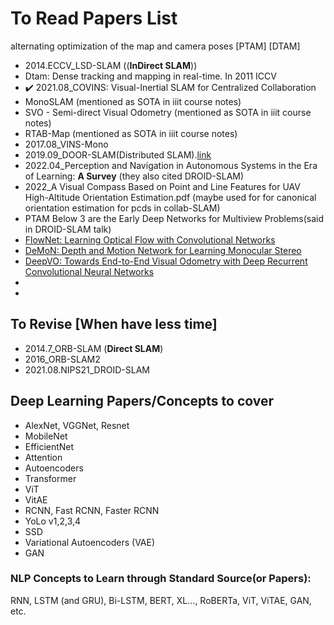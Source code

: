 # To Read Papers List

alternating optimization of the map and camera poses [PTAM] [DTAM]
- 2014.ECCV_LSD-SLAM ((**InDirect SLAM**))
- Dtam: Dense tracking and mapping in real-time. In 2011 ICCV
- :heavy_check_mark: 2021.08_COVINS: Visual-Inertial SLAM for Centralized Collaboration
- MonoSLAM (mentioned as SOTA in iiit course notes)
- SVO - Semi-direct Visual Odometry (mentioned as SOTA in iiit course notes)
- RTAB-Map (mentioned as SOTA in iiit course notes)
- 2017.08_VINS-Mono
- 2019.09_DOOR-SLAM(Distributed SLAM).[link](https://arxiv.org/abs/1909.12198)
- 2022.04_Perception and Navigation in Autonomous Systems in the Era of Learning: **A Survey** (they also cited DROID-SLAM)
- 2022_A Visual Compass Based on Point and Line Features for UAV High-Altitude Orientation Estimation.pdf (maybe used for for canonical orientation estimation for pcds in collab-SLAM)
- PTAM
Below 3 are the Early Deep Networks for Multiview Problems(said in DROID-SLAM talk)
- [FlowNet: Learning Optical Flow with Convolutional Networks](https://arxiv.org/abs/1504.06852)
- [DeMoN: Depth and Motion Network for Learning Monocular Stereo](https://arxiv.org/abs/1612.02401)
- [DeepVO: Towards End-to-End Visual Odometry with Deep Recurrent Convolutional Neural Networks](https://arxiv.org/abs/1709.08429)
- 
- 

## To Revise [When have less time]

- 2014.7_ORB-SLAM (**Direct SLAM**)
- 2016_ORB-SLAM2
- 2021.08.NIPS21_DROID-SLAM


## Deep Learning Papers/Concepts to cover
- AlexNet, VGGNet, Resnet
- MobileNet
- EfficientNet
- Attention
- Autoencoders
- Transformer
- ViT
- VitAE
- RCNN, Fast RCNN, Faster RCNN
- YoLo v1,2,3,4
- SSD
- Variational Autoencoders (VAE)
- GAN




### NLP Concepts to Learn through Standard Source(or Papers): 

RNN, LSTM (and GRU), Bi-LSTM, BERT, XL..., RoBERTa, ViT, ViTAE, GAN, etc.

